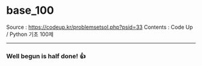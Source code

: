 # base_100

Source : https://codeup.kr/problemsetsol.php?psid=33
Contents : Code Up / Python 기초 100제


---
### Well begun is half done! 👍
